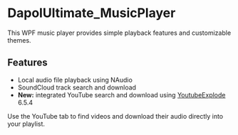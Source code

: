 # DapolUltimate_MusicPlayer

This WPF music player provides simple playback features and customizable themes.

## Features
- Local audio file playback using NAudio
- SoundCloud track search and download
- **New:** integrated YouTube search and download using [YoutubeExplode](https://github.com/Tyrrrz/YoutubeExplode) 6.5.4

Use the YouTube tab to find videos and download their audio directly into your playlist.
